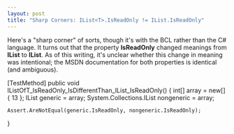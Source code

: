 ```yaml
---
layout: post
title: "Sharp Corners: IList<T>.IsReadOnly != IList.IsReadOnly"
---
```

Here's a "sharp corner" of sorts, though it's with the BCL rather than the C# language. It turns out that the property **IsReadOnly** changed meanings from **IList** to **IList<T>**. As of this writing, it's unclear whether this change in meaning was intentional; the MSDN documentation for both properties is identical (and ambiguous).

[TestMethod]
public void IListOfT_IsReadOnly_IsDifferentThan_IList_IsReadOnly()
{
    int[] array = new[] { 13 };
    IList<int> generic = array;
    System.Collections.IList nongeneric = array;

    Assert.AreNotEqual(generic.IsReadOnly, nongeneric.IsReadOnly);
}
